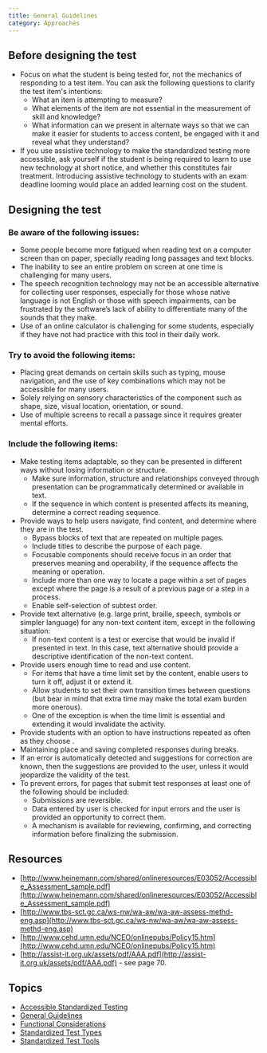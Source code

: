 ```yaml
---
title: General Guidelines
category: Approaches
---
```

## Before designing the test

* Focus on what the student is being tested for, not the mechanics of responding to a test item. You can ask the
following questions to clarify the test item's intentions:
  * What an item is attempting to measure?
  * What elements of the item are not essential in the measurement of skill and knowledge?
  * What information can we present in alternate ways so that we can make it easier for students to access content, be
  engaged with it and reveal what they understand?
* If you use assistive technology to make the standardized testing more accessible, ask yourself if the student is
being required to learn to use new technology at short notice, and whether this constitutes fair treatment.
Introducing assistive technology to students with an exam deadline looming would place an added learning cost on the
student.

## Designing the test

### Be aware of the following issues:

* Some people become more fatigued when reading text on a computer screen than on paper, specially reading long
passages and text blocks.
* The inability to see an entire problem on screen at one time is challenging for many users.
* The speech recognition technology may not be an accessible alternative for collecting user responses, especially for
those whose native language is not English or those with speech impairments, can be frustrated by the software’s lack
of ability to differentiate many of the sounds that they make.
* Use of an online calculator is challenging for some students, especially if they have not had practice with this
tool in their daily work.

### Try to avoid the following items:

* Placing great demands on certain skills such as typing, mouse navigation, and the use of key combinations which may
not be accessible for many users.
* Solely relying on sensory characteristics of the component such as shape, size, visual location, orientation, or
sound.
* Use of multiple screens to recall a passage since it requires greater mental efforts.  

### Include the following items:

* Make testing items adaptable, so they can be presented in different ways without losing information or structure.
  * Make sure information, structure and relationships conveyed through presentation can be programmatically
  determined or available in text.
  * If the sequence in which content is presented affects its meaning, determine a correct reading sequence.
* Provide ways to help users navigate, find content, and determine where they are in the test.
  * Bypass blocks of text that are repeated on multiple pages.
  * Include titles to describe the purpose of each page.
  * Focusable components should receive focus in an order that preserves meaning and operability, if the sequence
  affects the meaning or operation.
  * Include more than one way to locate a page within a set of pages except where the page is a result of a previous
  page or a step in a process.
  * Enable self-selection of subtest order.
* Provide text alternative (e.g. large print, braille, speech, symbols or simpler language) for any non-text content
item, except in the following situation:
  * If non-text content is a test or exercise that would be invalid if presented in text. In this case, text
  alternative should provide a descriptive identification of the non-text content.
* Provide users enough time to read and use content.
  * For items that have a time limit set by the content, enable users to turn it off, adjust it or extend it.
  * Allow students to set their own transition times between questions (but bear in mind that extra  time may make the
  total exam burden more onerous).
  * One of the exception is when the time limit is essential and extending it would invalidate the activity.
* Provide students with an option to have instructions repeated as often as they choose .
* Maintaining place and saving completed responses during breaks.
* If an error is automatically detected and suggestions for correction are known, then the suggestions are provided to
the user, unless it would jeopardize the validity of the test.
* To prevent errors, for pages that submit test responses at least one of the following should be included:
  * Submissions are reversible.
  * Data entered by user is checked for input errors and the user is provided an opportunity to correct them.
  * A mechanism is available for reviewing, confirming, and correcting information before finalizing the submission.

## Resources

* [http://www.heinemann.com/shared/onlineresources/E03052/Accessible_Assessment_sample.pdf](http://www.heinemann.com/shared/onlineresources/E03052/Accessible_Assessment_sample.pdf)
* [http://www.tbs-sct.gc.ca/ws-nw/wa-aw/wa-aw-assess-methd-eng.asp](http://www.tbs-sct.gc.ca/ws-nw/wa-aw/wa-aw-assess-methd-eng.asp)
* [http://www.cehd.umn.edu/NCEO/onlinepubs/Policy15.htm](http://www.cehd.umn.edu/NCEO/onlinepubs/Policy15.htm)
* [http://assist-it.org.uk/assets/pdf/AAA.pdf](http://assist-it.org.uk/assets/pdf/AAA.pdf) - see page 70.

## Topics

* [Accessible Standardized Testing](/AccessibleStandardizedTesting.html)
* [General Guidelines](/GeneralGuidelines.html)
* [Functional Considerations](/FunctionalConsiderations.html)
* [Standardized Test Types](StandardizedTestTypes.html)
* [Standardized Test Tools](/StandardizedTestTools.html)
